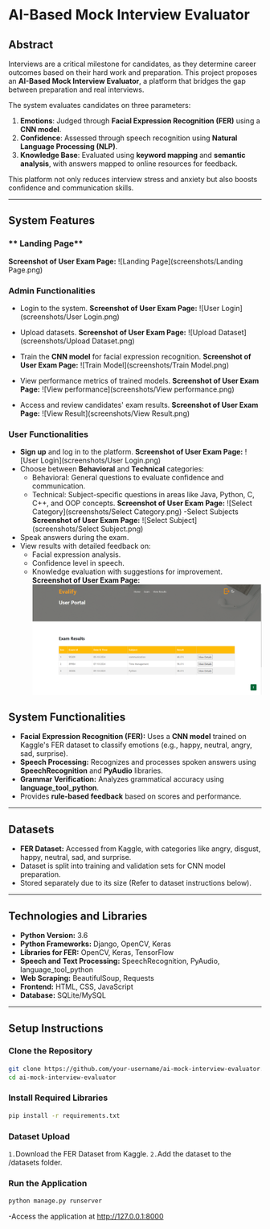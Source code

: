 # **AI-Based Mock Interview Evaluator**

## **Abstract**
Interviews are a critical milestone for candidates, as they determine career outcomes based on their hard work and preparation. This project proposes an **AI-Based Mock Interview Evaluator**, a platform that bridges the gap between preparation and real interviews. 

The system evaluates candidates on three parameters:
1. **Emotions**: Judged through **Facial Expression Recognition (FER)** using a **CNN model**.
2. **Confidence**: Assessed through speech recognition using **Natural Language Processing (NLP)**.
3. **Knowledge Base**: Evaluated using **keyword mapping** and **semantic analysis**, with answers mapped to online resources for feedback.

This platform not only reduces interview stress and anxiety but also boosts confidence and communication skills.

---

## **System Features**
### ** Landing Page**
**Screenshot of User Exam Page:**
![Landing Page](screenshots/Landing Page.png)
### **Admin Functionalities**
- Login to the system.
**Screenshot of User Exam Page:**
![User Login](screenshots/User Login.png)

- Upload datasets.
  **Screenshot of User Exam Page:**
![Upload Dataset](screenshots/Upload Dataset.png)

- Train the **CNN model** for facial expression recognition.
  **Screenshot of User Exam Page:**
![Train Model](screenshots/Train Model.png)
- View performance metrics of trained models.
  **Screenshot of User Exam Page:**
![View performance](screenshots/View performance.png)
- Access and review candidates' exam results.
  **Screenshot of User Exam Page:**
![View Result](screenshots/View Result.png)

### **User Functionalities**
- **Sign up** and log in to the platform.
  **Screenshot of User Exam Page:**
![User Login](screenshots/User Login.png)
- Choose between **Behavioral** and **Technical** categories:
  - Behavioral: General questions to evaluate confidence and communication.
  - Technical: Subject-specific questions in areas like Java, Python, C, C++, and OOP concepts.
  **Screenshot of User Exam Page:**
![Select Category](screenshots/Select Category.png)
-Select Subjects
**Screenshot of User Exam Page:**
![Select Subject](screenshots/Select Subject.png)
- Speak answers during the exam.
- View results with detailed feedback on:
  - Facial expression analysis.
  - Confidence level in speech.
  - Knowledge evaluation with suggestions for improvement.
**Screenshot of User Exam Page:**
![Result](screenshots/Result.png)

## **System Functionalities**
- **Facial Expression Recognition (FER):** Uses a **CNN model** trained on Kaggle's FER dataset to classify emotions (e.g., happy, neutral, angry, sad, surprise).
- **Speech Processing:** Recognizes and processes spoken answers using **SpeechRecognition** and **PyAudio** libraries.
- **Grammar Verification:** Analyzes grammatical accuracy using **language_tool_python**.
- Provides **rule-based feedback** based on scores and performance.

---

## **Datasets**
- **FER Dataset:** Accessed from Kaggle, with categories like angry, disgust, happy, neutral, sad, and surprise.
- Dataset is split into training and validation sets for CNN model preparation.
- Stored separately due to its size (Refer to dataset instructions below).

---

## **Technologies and Libraries**
- **Python Version:** 3.6
- **Python Frameworks:** Django, OpenCV, Keras
- **Libraries for FER:** OpenCV, Keras, TensorFlow
- **Speech and Text Processing:** SpeechRecognition, PyAudio, language_tool_python
- **Web Scraping:** BeautifulSoup, Requests
- **Frontend:** HTML, CSS, JavaScript
- **Database:** SQLite/MySQL

---

## **Setup Instructions**

### **Clone the Repository**
```bash
git clone https://github.com/your-username/ai-mock-interview-evaluator.git
cd ai-mock-interview-evaluator
```

### **Install Required Libraries**
```bash
pip install -r requirements.txt
```

### **Dataset Upload**
`1.`Download the FER Dataset from Kaggle.
`2.`Add the dataset to the /datasets folder.

### **Run the Application**
```bash
python manage.py runserver
```
-Access the application at http://127.0.0.1:8000
